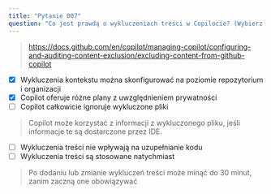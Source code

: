 ```yaml
---
title: "Pytanie 007"
question: "Co jest prawdą o wykluczeniach treści w Copilocie? (Wybierz dwie)"
---
```



> https://docs.github.com/en/copilot/managing-copilot/configuring-and-auditing-content-exclusion/excluding-content-from-github-copilot
- [x] Wykluczenia kontekstu można skonfigurować na poziomie repozytorium i organizacji
- [x] Copilot oferuje różne plany z uwzględnieniem prywatności
- [ ] Copilot całkowicie ignoruje wykluczone pliki
> Copilot może korzystać z informacji z wykluczonego pliku, jeśli informacje te są dostarczone przez IDE.
- [ ] Wykluczenia treści nie wpływają na uzupełnianie kodu
- [ ] Wykluczenia treści są stosowane natychmiast
> Po dodaniu lub zmianie wykluczeń treści może minąć do 30 minut, zanim zaczną one obowiązywać
